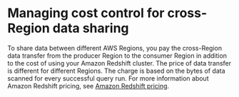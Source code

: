 # Managing cost control for cross\-Region data sharing<a name="cross-region-billing"></a>

To share data between different AWS Regions, you pay the cross\-Region data transfer from the producer Region to the consumer Region in addition to the cost of using your Amazon Redshift cluster\. The price of data transfer is different for different Regions\. The charge is based on the bytes of data scanned for every successful query run\. For more information about Amazon Redshift pricing, see [Amazon Redshift pricing](https://aws.amazon.com/redshift/pricing/)\.